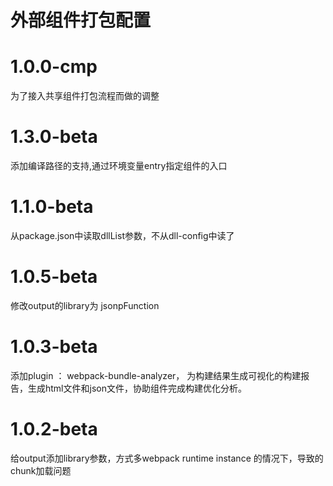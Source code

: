 
# 外部组件打包配置

# 1.0.0-cmp
为了接入共享组件打包流程而做的调整

# 1.3.0-beta
添加编译路径的支持,通过环境变量entry指定组件的入口

# 1.1.0-beta
从package.json中读取dllList参数，不从dll-config中读了

# 1.0.5-beta
修改output的library为 jsonpFunction

# 1.0.3-beta
添加plugin ： webpack-bundle-analyzer， 为构建结果生成可视化的构建报告，生成html文件和json文件，协助组件完成构建优化分析。

# 1.0.2-beta

给output添加library参数，方式多webpack runtime instance 的情况下，导致的chunk加载问题
